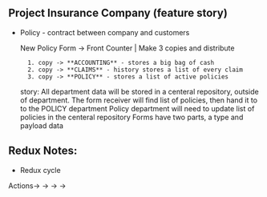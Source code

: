 ## Project Insurance Company (feature story)
- Policy - contract between company and customers
     
     New Policy Form -> Front Counter | Make 3 copies and distribute

        1. copy -> **ACCOUNTING** - stores a big bag of cash
        2. copy -> **CLAIMS** - history stores a list of every claim
        3. copy -> **POLICY** - stores a list of active policies

    story: 
    All department data will be stored in a centeral repository, outside of department. 
    The form receiver will find list of policies, then hand it to to the POLICY department
    Policy department will need to update list of policies in the centeral repository
    Forms have two parts, a type and payload data

## Redux Notes:

- Redux cycle

Actions-> ->  -> ->